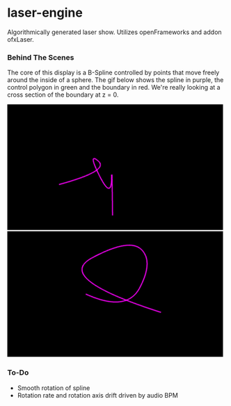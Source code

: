 # laser-engine
Algorithmically generated laser show. Utilizes openFrameworks and addon ofxLaser.

### Behind The Scenes
The core of this display is a B-Spline controlled by points that move freely around the
inside of a sphere. The gif below shows the spline in purple, the control polygon in 
green and the boundary in red. We're really looking at a cross section of the boundary 
at z = 0. 

![Alt Text](/media/spline_details_1.gif)  ![Alt Text](/media/spline_details_2.gif)

### To-Do
- Smooth rotation of spline
- Rotation rate and rotation axis drift driven by audio BPM
